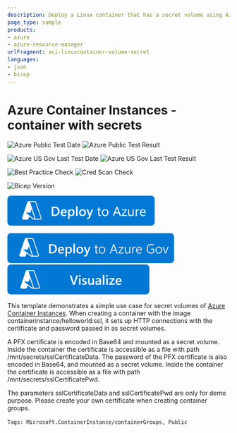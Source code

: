 ```yaml
---
description: Deploy a Linux container that has a secret volume using Azure Container Instances.
page_type: sample
products:
- azure
- azure-resource-manager
urlFragment: aci-linuxcontainer-volume-secret
languages:
- json
- bicep
---
```

# Azure Container Instances - container with secrets

![Azure Public Test Date](https://azurequickstartsservice.blob.core.windows.net/badges/quickstarts/microsoft.containerinstance/aci-linuxcontainer-volume-secret/PublicLastTestDate.svg)
![Azure Public Test Result](https://azurequickstartsservice.blob.core.windows.net/badges/quickstarts/microsoft.containerinstance/aci-linuxcontainer-volume-secret/PublicDeployment.svg)

![Azure US Gov Last Test Date](https://azurequickstartsservice.blob.core.windows.net/badges/quickstarts/microsoft.containerinstance/aci-linuxcontainer-volume-secret/FairfaxLastTestDate.svg)
![Azure US Gov Last Test Result](https://azurequickstartsservice.blob.core.windows.net/badges/quickstarts/microsoft.containerinstance/aci-linuxcontainer-volume-secret/FairfaxDeployment.svg)

![Best Practice Check](https://azurequickstartsservice.blob.core.windows.net/badges/quickstarts/microsoft.containerinstance/aci-linuxcontainer-volume-secret/BestPracticeResult.svg)
![Cred Scan Check](https://azurequickstartsservice.blob.core.windows.net/badges/quickstarts/microsoft.containerinstance/aci-linuxcontainer-volume-secret/CredScanResult.svg)

![Bicep Version](https://azurequickstartsservice.blob.core.windows.net/badges/quickstarts/microsoft.containerinstance/aci-linuxcontainer-volume-secret/BicepVersion.svg)

[![Deploy To Azure](https://raw.githubusercontent.com/Azure/azure-quickstart-templates/master/1-CONTRIBUTION-GUIDE/images/deploytoazure.svg?sanitize=true)](https://portal.azure.com/#create/Microsoft.Template/uri/https%3A%2F%2Fraw.githubusercontent.com%2FAzure%2Fazure-quickstart-templates%2Fmaster%2Fquickstarts%2Fmicrosoft.containerinstance%2Faci-linuxcontainer-volume-secret%2Fazuredeploy.json)

[![Deploy To Azure US Gov](https://raw.githubusercontent.com/Azure/azure-quickstart-templates/master/1-CONTRIBUTION-GUIDE/images/deploytoazuregov.svg?sanitize=true)](https://portal.azure.us/#create/Microsoft.Template/uri/https%3A%2F%2Fraw.githubusercontent.com%2FAzure%2Fazure-quickstart-templates%2Fmaster%2Fquickstarts%2Fmicrosoft.containerinstance%2Faci-linuxcontainer-volume-secret%2Fazuredeploy.json)
[![Visualize](https://raw.githubusercontent.com/Azure/azure-quickstart-templates/master/1-CONTRIBUTION-GUIDE/images/visualizebutton.svg?sanitize=true)](http://armviz.io/#/?load=https%3A%2F%2Fraw.githubusercontent.com%2FAzure%2Fazure-quickstart-templates%2Fmaster%2Fquickstarts%2Fmicrosoft.containerinstance%2Faci-linuxcontainer-volume-secret%2Fazuredeploy.json)

This template demonstrates a simple use case for secret volumes of [Azure Container Instances](https://learn.microsoft.com/azure/container-instances/). When creating a container with the image containerinstance/helloworld:ssl, it sets up HTTP connections with the certificate and password passed in as secret volumes.

A PFX certificate is encoded in Base64 and mounted as a secret volume. Inside the container the certificate is accessible as a file with path /mnt/secrets/sslCertificateData. The password of the PFX certificate is also encoded in Base64, and mounted as a secret volume. Inside the container the certificate is accessible as a file with path /mnt/secrets/sslCertificatePwd.

The parameters sslCertificateData and sslCertificatePwd are only for demo purpose. Please create your own certificate when creating container groups.

`Tags: Microsoft.ContainerInstance/containerGroups, Public`
